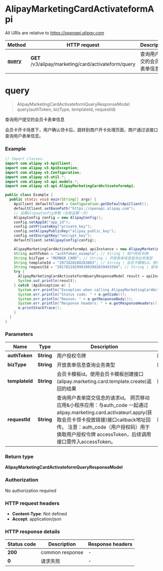 # AlipayMarketingCardActivateformApi

All URIs are relative to *https://openapi.alipay.com*

| Method | HTTP request | Description |
|------------- | ------------- | -------------|
| [**query**](AlipayMarketingCardActivateformApi.md#query) | **GET** /v3/alipay/marketing/card/activateform/query | 查询用户提交的会员卡表单信息 |


<a name="query"></a>
# **query**
> AlipayMarketingCardActivateformQueryResponseModel query(authToken, bizType, templateId, requestId)

查询用户提交的会员卡表单信息

会员卡开卡场景下，用户确认领卡后，跳转到商户开卡处理页面，商户通过该接口查询用户表单信息。

### Example
```java
// Import classes:
import com.alipay.v3.ApiClient;
import com.alipay.v3.ApiException;
import com.alipay.v3.Configuration;
import com.alipay.v3.util.*;
import com.alipay.v3.api.models.*;
import com.alipay.v3.api.AlipayMarketingCardActivateformApi;

public class Example {
  public static void main(String[] args) {
    ApiClient defaultClient = Configuration.getDefaultApiClient();
    defaultClient.setBasePath("https://openapi.alipay.com");
    // 设置alipayConfig参数（全局设置一次）
    AlipayConfig config = new AlipayConfig();
    config.setAppId("app_id");
    config.setPrivateKey("private_key");
    config.setAlipayPublicKey("alipay_public_key");
    config.setEncryptKey("encrypt_key");
    defaultClient.setAlipayConfig(config);

    AlipayMarketingCardActivateformApi apiInstance = new AlipayMarketingCardActivateformApi(defaultClient);
    String authToken = "authToken_example"; // String | 用户授权令牌
    String bizType = "MEMBER_CARD"; // String | 开放表单信息查询业务类型
    String templateId = "2071828288283883"; // String | 会员卡模板id。使用会员卡模板创建接口(alipay.marketing.card.template.create)返回的结果
    String requestId = "2017021929993993992839493394"; // String | 查询用户表单提交信息的请求id。  网页移动应用&小程序应用：与auth_code 一起通过alipay.marketing.card.activateurl.apply(获取会员卡领卡投放链接)接口callback地址回传。  注意：auth_code（用户授权码）用于换取用户授权令牌 accessToken，后续调用接口需传入accessToken。
    try {
      AlipayMarketingCardActivateformQueryResponseModel result = apiInstance.query(authToken, bizType, templateId, requestId);
      System.out.println(result);
    } catch (ApiException e) {
      System.err.println("Exception when calling AlipayMarketingCardActivateformApi#query");
      System.err.println("Status code: " + e.getCode());
      System.err.println("Reason: " + e.getResponseBody());
      System.err.println("Response headers: " + e.getResponseHeaders());
      e.printStackTrace();
    }
  }
}
```

### Parameters

| Name | Type | Description  | Notes |
|------------- | ------------- | ------------- | -------------|
| **authToken** | **String**| 用户授权令牌 | [optional] |
| **bizType** | **String**| 开放表单信息查询业务类型 | [optional] |
| **templateId** | **String**| 会员卡模板id。使用会员卡模板创建接口(alipay.marketing.card.template.create)返回的结果 | [optional] |
| **requestId** | **String**| 查询用户表单提交信息的请求id。  网页移动应用&amp;小程序应用：与auth_code 一起通过alipay.marketing.card.activateurl.apply(获取会员卡领卡投放链接)接口callback地址回传。  注意：auth_code（用户授权码）用于换取用户授权令牌 accessToken，后续调用接口需传入accessToken。 | [optional] |

### Return type

**AlipayMarketingCardActivateformQueryResponseModel**

### Authorization

No authorization required

### HTTP request headers

 - **Content-Type**: Not defined
 - **Accept**: application/json

### HTTP response details
| Status code | Description | Response headers |
|-------------|-------------|------------------|
| **200** | common response |  -  |
| **0** | 请求失败 |  -  |

